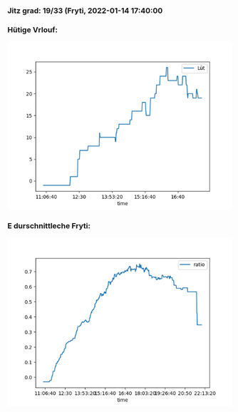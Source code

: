 ### Jitz grad: 19/33 (Fryti, 2022-01-14 17:40:00

### Hütige Vrlouf:
![Graph](Today.png)

### E durschnittleche Fryti:
![Graph](Fryti.png)